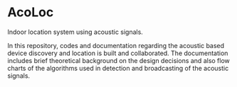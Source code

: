 # AcoLoc

Indoor location system using acoustic signals.

In this repository, codes and documentation regarding the acoustic based device discovery and location is built and collaborated. The documentation includes brief theoretical background on the design decisions and also flow charts of the algorithms used in detection and broadcasting of the acoustic signals.
